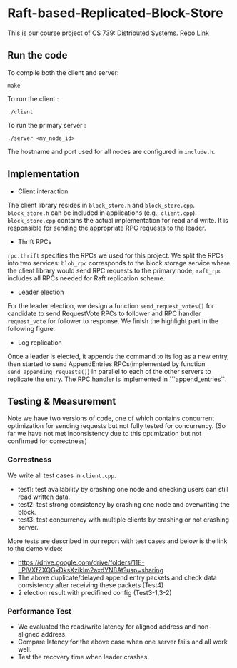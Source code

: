 # Raft-based-Replicated-Block-Store

This is our course project of CS 739: Distributed Systems.
[Repo Link](https://github.com/SmileIsThinking/Raft-based-Replicated-Block-Store)

## Run the code
To compile both the client and server:
```
make
```
To run the client :    
```
./client
```
To run the primary server :   
```
./server <my_node_id>
```
The hostname and port used for all nodes are configured in `include.h`. 

## Implementation
* Client interaction

The client library resides in `block_store.h` and `block_store.cpp`. `block_store.h` can be included in applications (e.g., `client.cpp`). `block_store.cpp` contains the actual implementation for read and write. It is responsible  for sending the appropriate RPC requests to the leader. 

* Thrift RPCs

`rpc.thrift` specifies the RPCs we used for this project. We split the RPCs into two services: `blob_rpc` corresponds to the block storage service where the client library would send RPC requests to the primary node; `raft_rpc` includes all RPCs needed for Raft replication scheme. 

* Leader election 

For the leader election, we design a function ```send_request_votes()``` for candidate to send RequestVote RPCs to follower and RPC handler ```request_vote``` for follower to response. We finish the highlight part in the following figure.

* Log replication

Once a leader is elected, it appends the command to its log as a new entry, then started to send AppendEntries RPCs(implemented by function ```send_appending_requests()```) in parallel to each of the other servers to replicate the entry. The RPC handler is implemented in ```append_entries``.

## Testing & Measurement
Note we have two versions of code, one of which contains concurrent optimization for sending requests but not fully tested for concurrency. (So far we have not met inconsistency due to this optimization but not confirmed for correctness)
### Correstness
We write all test cases in `client.cpp`.
- test1: test availability by crashing one node and checking users can still read written data.
- test2: test strong consistency by crashing one node and overwriting the block.
- test3: test concurrency with multiple clients by crashing or not crashing server.

More tests are described in our report with test cases and below is the link to the demo video: 
- https://drive.google.com/drive/folders/11E-LPlVXfZXQGxDksXzikIm2axdYN8At?usp=sharing
- The above duplicate/delayed append entry packets and check data consistency after receiving these packets (Test4)
- 2 election result with predifined config (Test3-1,3-2)
### Performance Test
* We evaluated the read/write latency for aligned address and non-aligned address.
* Compare latency for the above case when one server fails and all work well.
* Test the recovery time when leader crashes.
